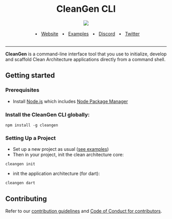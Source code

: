 <div style="text-align: center;">
  <h1>CleanGen CLI</h1>
  <a href="/CONTRIBUTING.md"><img src="https://img.shields.io/badge/PRs-welcome-brightgreen.svg" /></a>
  <br>
  <br>
  <div>
    <span>&nbsp;&nbsp;•&nbsp;&nbsp;</span>
    <a href="">Website</a>
    <span>&nbsp;&nbsp;•&nbsp;&nbsp;</span>
    <a href="/examples">Examples</a>
    <span>&nbsp;&nbsp;•&nbsp;&nbsp;</span>
    <a href="">Discord</a>
    <span>&nbsp;&nbsp;•&nbsp;&nbsp;</span>
    <a href="">Twitter</a>
  </div>
</div>

<br />
<hr />

**CleanGen** is a command-line interface tool that you use to initialize, develop and scaffold Clean Architecture applications directly from a command shell.

## Getting started

### Prerequisites
- Install [Node.js](https://nodejs.org/en) which includes [Node Package Manager](https://docs.npmjs.com/getting-started)

### Install the CleanGen CLI globally:

```
npm install -g cleangen
```

### Setting Up a Project
- Set up a new project as usual ([see examples](/examples))
- Then in your project, init the clean architecture core:
```
cleangen init
```

- init the application architecture (for dart):
```
cleangen dart
```

## Contributing

Refer to our [contribution guidelines](CONTRIBUTING.md) and [Code of Conduct for contributors](CODE_OF_CONDUCT.md).